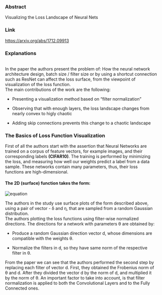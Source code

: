 ### Abstract
Visualizing the Loss Landscape of Neural Nets
### Link
https://arxiv.org/abs/1712.09913
### Explanations
<br />
In the paper the authors present the problem of: How the neural network architecture design, batch size / filter size or by using a shortcut connection such as ResNet
can affect the loss surface, from the viewpoint of visualization of the loss function.
<br />
The main contributions of the work are the following:

+ Presenting a visualization method based on “filter normalization” 

+ Observing that with enough layers, the loss landscape changes from nearly convex to higly chaotic

+ Adding skip connections prevents this change to a chaotic landscape

### The Basics of Loss Function Visualization <br />
First of all the authors start with the assertion that Neural Networks are trained on a corpus of feature vectors, for example images, 
and their corresponding labels __(CIFAR10)__. The training is performed by minimizing the loss, and measuring how well our weights predict a label from a data sample. 
These networks contain many parameters, thus, their loss functions are high-dimensional. <br />

#### The 2D (surface) function takes the form: <br />


![equation](https://latex.codecogs.com/svg.image?f(\alpha&space;,\beta&space;)=L(Q^{*}-\alpha&space;\delta-\beta&space;\eta))


The authors in the study use surface plots of the form described above, using a pair of vector - δ and η, that are sampled from a random Gaussian distribution.
<br />
The authors plotting the loss functions using filter-wise normalized directions. The directions for a network with parameters θ are obtained by:
<br />
+ Produce a random Gaussian direction vector d, whose dimensions are compatible with the weights θ.

+ Normalize the filters in d, so they have same norm of the respective filter in θ.

From the paper we can see that the authors performed the second step by replacing each filter of vector d. First, they obtained the Frobenius norm of θ and d. 
After they divided the vector d by the norm of d, and multiplied it by the norm of θ.
An important factor to take into account, is that filter normalization is applied to both the Convolutional Layers and to the Fully Connected ones.






